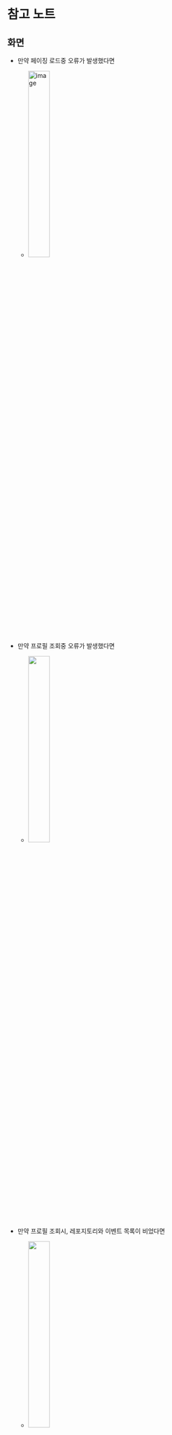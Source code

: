 # 참고 노트

## 화면

- 만약 페이징 로드중 오류가 발생했다면 
  - <img src="https://user-images.githubusercontent.com/40740128/136689457-73f71dc1-1abd-4f17-be33-bcdb2f2b533f.png" alt="image" width="33%" />

- 만약 프로필 조회중 오류가 발생했다면
  - <img src="https://user-images.githubusercontent.com/40740128/136689463-8a3edf2d-c170-4e98-aaa4-273c5516d3de.png" width="33%" />

- 만약 프로필 조회시, 레포지토리와 이벤트 목록이 비었다면
  - <img src="https://user-images.githubusercontent.com/40740128/136689466-0b4b1cfd-0e68-4be7-a9d6-4d78c10dbf41.png" width="33%" />



## 정보

- 프로필 조회시, 레포지토리와 이벤트 목록이 아무것도 표시되지 않는다면
  - 5초 이내로 표시 됩니다. 잠시만 기다려 보세요.
  - 몇 초가 지나도 로드되지 않는다면 앱을 재시작 해주세요.
- 페이징(무한 스크롤)이 작동하지 않는다면
  - 스크롤을 위로 올렸다가 다시 아래로 내려보세요.
  - 스크롤을 다시 해봐도 작동하지 않는다면 앱을 재시작 해주세요.

